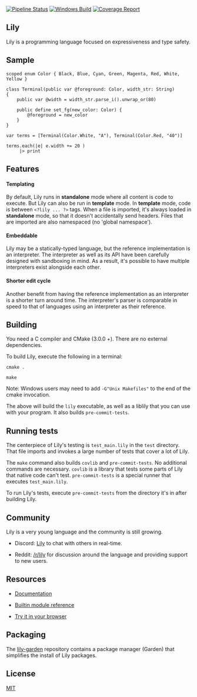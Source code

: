 [![Pipeline Status](https://gitlab.com/FascinatedBox/lily/badges/main/pipeline.svg)](https://gitlab.com/FascinatedBox/lily/-/commits/main) [![Windows Build](https://ci.appveyor.com/api/projects/status/gitlab/FascinatedBox/lily?svg=true)](https://ci.appveyor.com/project/FascinatedBox/lily) [![Coverage Report](https://gitlab.com/FascinatedBox/lily/badges/main/coverage.svg)](https://FascinatedBox.gitlab.io/lily/src/index.html)

## Lily

Lily is a programming language focused on expressiveness and type safety.

## Sample

```
scoped enum Color { Black, Blue, Cyan, Green, Magenta, Red, White, Yellow }

class Terminal(public var @foreground: Color, width_str: String)
{
    public var @width = width_str.parse_i().unwrap_or(80)

    public define set_fg(new_color: Color) {
        @foreground = new_color
    }
}

var terms = [Terminal(Color.White, "A"), Terminal(Color.Red, "40")]

terms.each(|e| e.width += 20 )
     |> print
```

## Features

#### Templating

By default, Lily runs in **standalone** mode where all content is code to
execute. But Lily can also be run in **template** mode. In **template** mode,
code is between `<?lily ... ?>` tags. When a file is imported, it's always
loaded in **standalone** mode, so that it doesn't accidentally send headers.
Files that are imported are also namespaced (no 'global namespace').

#### Embeddable

Lily may be a statically-typed language, but the reference implementation is an
interpreter. The interpreter as well as its API have been carefully designed
with sandboxing in mind. As a result, it's possible to have multiple
interpreters exist alongside each other.

#### Shorter edit cycle

Another benefit from having the reference implementation as an interpreter is a
shorter turn around time. The interpreter's parser is comparable in speed to
that of languages using an interpreter as their reference.

## Building

You need a C compiler and CMake (3.0.0 +). There are no external dependencies.

To build Lily, execute the following in a terminal:

```
cmake .

make
```

Note: Windows users may need to add `-G"Unix Makefiles"` to the end of the cmake
invocation.

The above will build the `lily` executable, as well as a liblily that you can
use with your program. It also builds `pre-commit-tests`.

## Running tests

The centerpiece of Lily's testing is `test_main.lily` in the `test` directory.
That file imports and invokes a large number of tests that cover a lot of Lily.

The `make` command also builds `covlib` and `pre-commit-tests`. No additional
commands are necessary. `covlib` is a library that tests some parts of Lily that
native code can't test. `pre-commit-tests` is a special runner that executes
`test_main.lily`.

To run Lily's tests, execute `pre-commit-tests` from the directory it's in after
building Lily.

## Community

Lily is a very young language and the community is still growing.

* Discord: [Lily](https://discord.gg/Vr5CXFY) to chat with others in real-time.

* Reddit: [/r/lily](https://reddit.com/r/lily) for discussion around the
  language and providing support to new users.

## Resources

* [Documentation](http://lily-lang.org)

* [Builtin module reference](http://lily-lang.org/core/module.core.html)

* [Try it in your browser](http://lily-lang.org/intro-sandbox.html)

## Packaging

The [lily-garden](https://gitlab.com/FascinatedBox/lily-garden) repository
contains a package manager (Garden) that simplifies the install of Lily
packages.

## License

[MIT](https://gitlab.com/FascinatedBox/lily/blob/main/license.txt)
